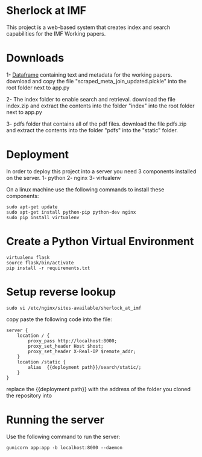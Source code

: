 # Sherlock at IMF

This project is a web-based system that creates index and search capabilities for the IMF Working papers.

# Downloads

1- [Dataframe](www.sherlockatimf.org/static/scraped_meta_join_updated.pickle) containing text and metadata for the working papers.
download and copy the file "scraped_meta_join_updated.pickle" into the root folder next to app.py

2- The index folder to enable search and retrieval.
download the file index.zip and extract the contents into the folder "index" into the root folder next to app.py

3- pdfs folder that contains all of the pdf files. 
download the file pdfs.zip and extract the contents into the folder "pdfs" into the "static" folder.

# Deployment
In order to deploy this project into a server you need 3 components installed on the server. 
1- python
2- nginx
3- virtualenv

On a linux machine use the following commands to install these components:

```
sudo apt-get update
sudo apt-get install python-pip python-dev nginx
sudo pip install virtualenv
```

# Create a Python Virtual Environment

```
virtualenv flask
source flask/bin/activate
pip install -r requirements.txt
```

# Setup reverse lookup

```
sudo vi /etc/nginx/sites-available/sherlock_at_imf
```

copy paste the following code into the file:

```
server {
    location / {
        proxy_pass http://localhost:8000;
        proxy_set_header Host $host;
        proxy_set_header X-Real-IP $remote_addr;
    }
    location /static {
        alias  {{deployment path}}/search/static/;
    }
}
```

replace the {{deployment path}} with the address of the folder you cloned the repository into

# Running the server

Use the following command to run the server:

```
gunicorn app:app -b localhost:8000 --daemon
```




